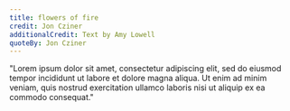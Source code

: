```yaml
---
title: flowers of fire
credit: Jon Cziner
additionalCredit: Text by Amy Lowell
quoteBy: Jon Cziner
---
```


"Lorem ipsum dolor sit amet, consectetur adipiscing elit, sed do eiusmod tempor incididunt ut labore et dolore magna aliqua. Ut enim ad minim veniam, quis nostrud exercitation ullamco laboris nisi ut aliquip ex ea commodo consequat."
